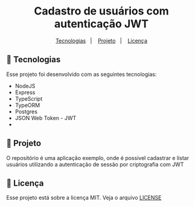 
<h1 align="center">
    Cadastro de usuários com autenticação JWT
</h1>

<p align="center">
<a href="#-tecnologias">Tecnologias</a>&nbsp;&nbsp;&nbsp;|&nbsp;&nbsp;&nbsp;
<a href="#-projeto">Projeto</a>&nbsp;&nbsp;&nbsp;|&nbsp;&nbsp;&nbsp;
<a href="#memo-licença">Licença</a>
</p>

## :rocket: Tecnologias
Esse projeto foi desenvolvido com as seguintes tecnologias:
- NodeJS
- Express
- TypeScript
- TypeORM
- Postgres
- JSON Web Token - JWT
-
## :notebook: Projeto
O repositório é uma aplicação exemplo, onde é possivel cadastrar e listar usuários utilizando a autenticação de sessão por criptografia com JWT

## :memo: Licença
Esse projeto está sobre a licença MIT. Veja o arquivo <a href="#">LICENSE</a>
